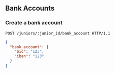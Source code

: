 ## Bank Accounts
### Create a bank account

```http
POST /juniors/:junior_id/bank_account HTTP/1.1
```

```json
{
  "bank_account": {
    "bic": "123",
    "iban": "123"
  }
}
```
